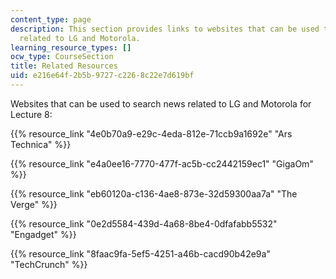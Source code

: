 ```yaml
---
content_type: page
description: This section provides links to websites that can be used to search news
  related to LG and Motorola.
learning_resource_types: []
ocw_type: CourseSection
title: Related Resources
uid: e216e64f-2b5b-9727-c226-8c22e7d619bf
---
```


Websites that can be used to search news related to LG and Motorola for Lecture 8:

{{% resource_link "4e0b70a9-e29c-4eda-812e-71ccb9a1692e" "Ars Technica" %}}

{{% resource_link "e4a0ee16-7770-477f-ac5b-cc2442159ec1" "GigaOm" %}}

{{% resource_link "eb60120a-c136-4ae8-873e-32d59300aa7a" "The Verge" %}}

{{% resource_link "0e2d5584-439d-4a68-8be4-0dfafabb5532" "Engadget" %}}

{{% resource_link "8faac9fa-5ef5-4251-a46b-cacd90b42e9a" "TechCrunch" %}}